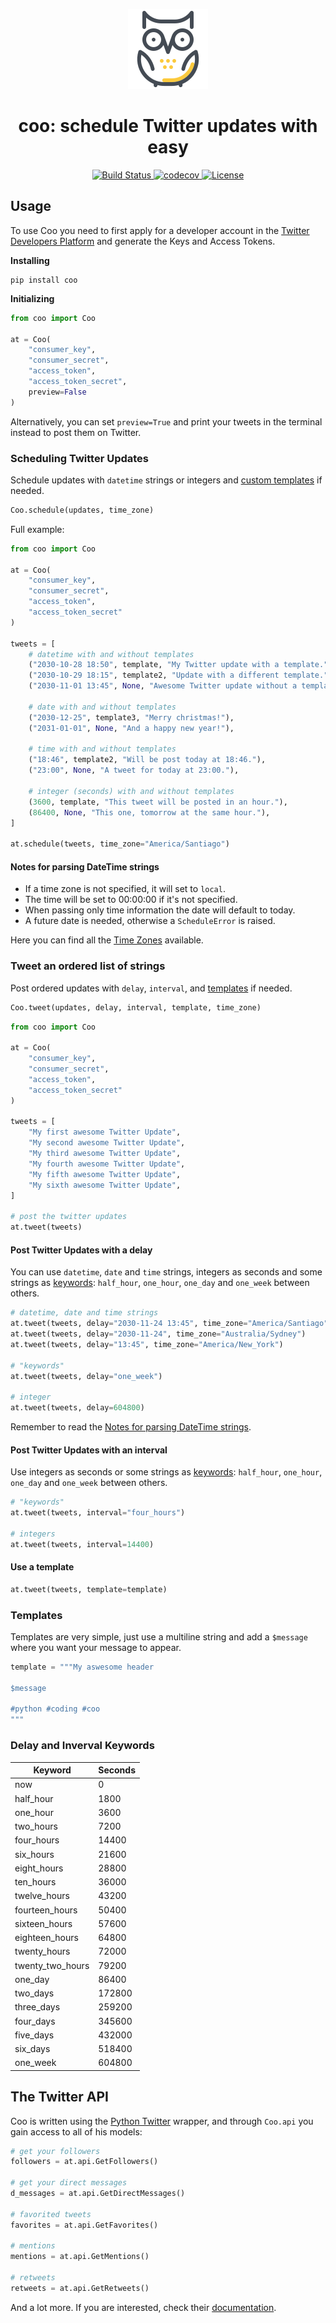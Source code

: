 <p style="text-align:center;"><img src="coo2.png" alt="Logo"></p>

<h1 style="text-align:center;">coo: schedule Twitter updates with easy</h1>

<p style="text-align:center;">
    <a href="https://travis-ci.org/wilfredinni/coo">
        <img src="https://travis-ci.org/wilfredinni/coo.svg?branch=master" alt="Build Status">
    </a>
    <a href="https://codecov.io/gh/wilfredinni/coo">
        <img src="https://codecov.io/gh/wilfredinni/coo/branch/master/graph/badge.svg" alt="codecov">
    </a>
    <a href="https://opensource.org/licenses/Apache-2.0">
        <img src="https://img.shields.io/badge/License-Apache%202.0-blue.svg" alt="License">
    </a>
</p>

## Usage

To use Coo you need to first apply for a developer account in the [Twitter Developers Platform](https://developer.twitter.com/) and generate the Keys and Access Tokens.

**Installing**

```shell
pip install coo
```

**Initializing**

```python
from coo import Coo

at = Coo(
    "consumer_key",
    "consumer_secret",
    "access_token",
    "access_token_secret",
    preview=False
)
```

Alternatively, you can set `preview=True` and print your tweets in the terminal instead to post them on Twitter.

### Scheduling Twitter Updates

Schedule updates with `datetime` strings or integers and [custom templates](#Templates) if needed.

```python
Coo.schedule(updates, time_zone)
```

Full example:

```python
from coo import Coo

at = Coo(
    "consumer_key",
    "consumer_secret",
    "access_token",
    "access_token_secret"
)

tweets = [
    # datetime with and without templates
    ("2030-10-28 18:50", template, "My Twitter update with a template."),
    ("2030-10-29 18:15", template2, "Update with a different template."),
    ("2030-11-01 13:45", None, "Awesome Twitter update without a template."),

    # date with and without templates
    ("2030-12-25", template3, "Merry christmas!"),
    ("2031-01-01", None, "And a happy new year!"),

    # time with and without templates
    ("18:46", template2, "Will be post today at 18:46."),
    ("23:00", None, "A tweet for today at 23:00."),

    # integer (seconds) with and without templates
    (3600, template, "This tweet will be posted in an hour."),
    (86400, None, "This one, tomorrow at the same hour."),
]

at.schedule(tweets, time_zone="America/Santiago")
```

#### Notes for parsing DateTime strings

- If a time zone is not specified, it will set to `local`.
- The time will be set to 00:00:00 if it's not specified.
- When passing only time information the date will default to today.
- A future date is needed, otherwise a `ScheduleError` is raised.

Here you can find all the [Time Zones](https://en.wikipedia.org/wiki/List_of_tz_database_time_zones) available.

### Tweet an ordered list of strings

Post ordered updates with `delay`, `interval`, and [templates](#Templates) if needed.

```python
Coo.tweet(updates, delay, interval, template, time_zone)
```

```python
from coo import Coo

at = Coo(
    "consumer_key",
    "consumer_secret",
    "access_token",
    "access_token_secret"
)

tweets = [
    "My first awesome Twitter Update",
    "My second awesome Twitter Update",
    "My third awesome Twitter Update",
    "My fourth awesome Twitter Update",
    "My fifth awesome Twitter Update",
    "My sixth awesome Twitter Update",
]

# post the twitter updates
at.tweet(tweets)
```

#### Post Twitter Updates with a delay

You can use `datetime`, `date` and `time` strings, integers as seconds and some strings as [keywords](#Delay-and-Inverval-Keywords): `half_hour`, `one_hour`, `one_day` and `one_week` between others.

```python
# datetime, date and time strings
at.tweet(tweets, delay="2030-11-24 13:45", time_zone="America/Santiago")
at.tweet(tweets, delay="2030-11-24", time_zone="Australia/Sydney")
at.tweet(tweets, delay="13:45", time_zone="America/New_York")

# "keywords"
at.tweet(tweets, delay="one_week")

# integer
at.tweet(tweets, delay=604800)
```

Remember to read the [Notes for parsing DateTime strings](#Notes-for-parsing-DateTime-strings).

#### Post Twitter Updates with an interval

Use integers as seconds or some strings as [keywords](#Delay-and-Inverval-Keywords): `half_hour`, `one_hour`, `one_day` and `one_week` between others.

```python
# "keywords"
at.tweet(tweets, interval="four_hours")

# integers
at.tweet(tweets, interval=14400)
```

#### Use a template

```python
at.tweet(tweets, template=template)
```

### Templates

Templates are very simple, just use a multiline string and add a `$message` where you want your message to appear.

```python
template = """My aswesome header

$message

#python #coding #coo
"""
```

### Delay and Inverval Keywords

| Keyword          | Seconds |
| ---------------- | ------- |
| now              | 0       |
| half_hour        | 1800    |
| one_hour         | 3600    |
| two_hours        | 7200    |
| four_hours       | 14400   |
| six_hours        | 21600   |
| eight_hours      | 28800   |
| ten_hours        | 36000   |
| twelve_hours     | 43200   |
| fourteen_hours   | 50400   |
| sixteen_hours    | 57600   |
| eighteen_hours   | 64800   |
| twenty_hours     | 72000   |
| twenty_two_hours | 79200   |
| one_day          | 86400   |
| two_days         | 172800  |
| three_days       | 259200  |
| four_days        | 345600  |
| five_days        | 432000  |
| six_days         | 518400  |
| one_week         | 604800  |

## The Twitter API

Coo is written using the [Python Twitter](https://github.com/bear/python-twitter) wrapper, and through `Coo.api` you gain access to all of his models:

```python
# get your followers
followers = at.api.GetFollowers()

# get your direct messages
d_messages = at.api.GetDirectMessages()

# favorited tweets
favorites = at.api.GetFavorites()

# mentions
mentions = at.api.GetMentions()

# retweets
retweets = at.api.GetRetweets()
```

And a lot more. If you are interested, check their [documentation](https://python-twitter.readthedocs.io/en/latest/index.html).